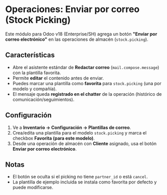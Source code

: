 Operaciones: Enviar por correo (Stock Picking)
=============================================

Este módulo para Odoo v18 (Enterprise/SH) agrega un botón **"Enviar por correo electrónico"**
en las operaciones de almacén (`stock.picking`).

Características
---------------
- Abre el asistente estándar de **Redactar correo** (`mail.compose.message`) con la plantilla favorita.
- Permite **editar** el contenido antes de enviar.
- Puedes marcar una plantilla como **favorita** para `stock.picking` (una por modelo y compañía).
- El mensaje queda **registrado en el chatter** de la operación (histórico de comunicación/seguimientos).

Configuración
-------------
1. Ve a **Inventario → Configuración → Plantillas de correo**.
2. Crea/edita una plantilla para el modelo `stock.picking` y marca el checkbox **Favorita (para este modelo)**.
3. Desde una operación de almacén con **Cliente** asignado, usa el botón **Enviar por correo electrónico**.

Notas
-----
- El botón se oculta si el picking no tiene `partner_id` o está `cancel`.
- La plantilla de ejemplo incluida se instala como favorita por defecto y puede modificarse.